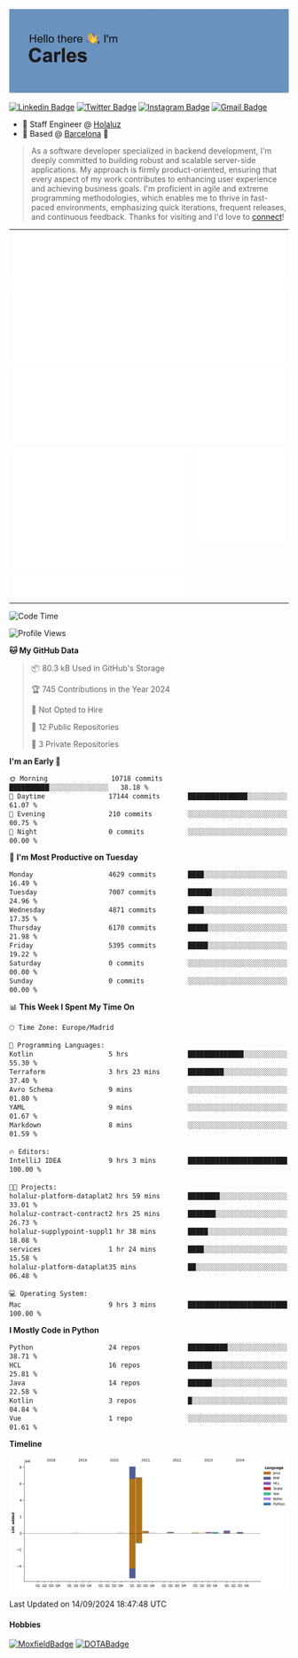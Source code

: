<img src="header.png" alt="header">

[![Linkedin Badge](https://img.shields.io/badge/-cdespona-blue?style=flat&logo=Linkedin&logoColor=white&link=https://www.linkedin.com/in/carles-david-espona-casas-56219b11/)](https://www.linkedin.com/in/carles-david-espona-casas-56219b11/)
[![Twitter Badge](https://img.shields.io/badge/-@__cdespona-1ca0f1?style=flat&labelColor=1ca0f1&logo=twitter&logoColor=white&link=https://twitter.com/CDEspona)](https://twitter.com/CDEspona)
[![Instagram Badge](https://img.shields.io/badge/-@__cdespona-purple?style=flat&logo=instagram&logoColor=white&link=https://www.instagram.com/cdespona/)](https://www.instagram.com/cdespona/)
[![Gmail Badge](https://img.shields.io/badge/-cdespona-c14438?style=flat&logo=Gmail&logoColor=white&link=mailto:cdespona@gmail.com)](mailto:cdespona@gmail.com)

* 🔭 Staff Engineer @ [Holaluz](https://holaluz.com)
* 🏡 Based @ [Barcelona](https://www.google.es/maps/place/Barcelona) 💜

> As a software developer specialized in backend development, I'm deeply committed to building robust and scalable server-side applications. My approach is firmly product-oriented, ensuring that every aspect of my work contributes to enhancing user experience and achieving business goals. I'm proficient in agile and extreme programming methodologies, which enables me to thrive in fast-paced environments, emphasizing quick iterations, frequent releases, and continuous feedback. Thanks for visiting and I'd love to [connect](https://www.linkedin.com/in/carles-david-espona-casas-56219b11/)!

<table style="border-collapse: collapse; border: none;"> 
  <tbody>
  <tr style="border: none;">
    <td colspan="2" style="border: none; vertical-align: top;">
      <img src="summary.svg" alt="summary">
      <img src="activity-community.svg" alt="act-comm">
      <img src="repositories.svg" alt="repo">
    </td>
  </tr>
  <tr>
    <td style="border: none; vertical-align: top;">
      <img src="metrics.plugin.isocalendar.fullyear.svg" alt="calendar">
      <img src="topics.svg" alt="topics">
    </td>
    <td style="border: none; vertical-align: top;">
      <img src="achievements.svg" alt="achievements">
    </td>
  </tr>
  </tbody>
</table>

<!--START_SECTION:waka-->
![Code Time](http://img.shields.io/badge/Code%20Time-140%20hrs%2018%20mins-blue)

![Profile Views](http://img.shields.io/badge/Profile%20Views-0-blue)

**🐱 My GitHub Data** 

> 📦 80.3 kB Used in GitHub's Storage 
 > 
> 🏆 745 Contributions in the Year 2024
 > 
> 🚫 Not Opted to Hire
 > 
> 📜 12 Public Repositories 
 > 
> 🔑 3 Private Repositories 
 > 
**I'm an Early 🐤** 

```text
🌞 Morning                10718 commits       ██████████░░░░░░░░░░░░░░░   38.18 % 
🌆 Daytime                17144 commits       ███████████████░░░░░░░░░░   61.07 % 
🌃 Evening                210 commits         ░░░░░░░░░░░░░░░░░░░░░░░░░   00.75 % 
🌙 Night                  0 commits           ░░░░░░░░░░░░░░░░░░░░░░░░░   00.00 % 
```
📅 **I'm Most Productive on Tuesday** 

```text
Monday                   4629 commits        ████░░░░░░░░░░░░░░░░░░░░░   16.49 % 
Tuesday                  7007 commits        ██████░░░░░░░░░░░░░░░░░░░   24.96 % 
Wednesday                4871 commits        ████░░░░░░░░░░░░░░░░░░░░░   17.35 % 
Thursday                 6170 commits        █████░░░░░░░░░░░░░░░░░░░░   21.98 % 
Friday                   5395 commits        █████░░░░░░░░░░░░░░░░░░░░   19.22 % 
Saturday                 0 commits           ░░░░░░░░░░░░░░░░░░░░░░░░░   00.00 % 
Sunday                   0 commits           ░░░░░░░░░░░░░░░░░░░░░░░░░   00.00 % 
```


📊 **This Week I Spent My Time On** 

```text
🕑︎ Time Zone: Europe/Madrid

💬 Programming Languages: 
Kotlin                   5 hrs               ██████████████░░░░░░░░░░░   55.30 % 
Terraform                3 hrs 23 mins       █████████░░░░░░░░░░░░░░░░   37.40 % 
Avro Schema              9 mins              ░░░░░░░░░░░░░░░░░░░░░░░░░   01.80 % 
YAML                     9 mins              ░░░░░░░░░░░░░░░░░░░░░░░░░   01.67 % 
Markdown                 8 mins              ░░░░░░░░░░░░░░░░░░░░░░░░░   01.59 % 

🔥 Editors: 
IntelliJ IDEA            9 hrs 3 mins        █████████████████████████   100.00 % 

🐱‍💻 Projects: 
holaluz-platform-dataplat2 hrs 59 mins       ████████░░░░░░░░░░░░░░░░░   33.01 % 
holaluz-contract-contract2 hrs 25 mins       ███████░░░░░░░░░░░░░░░░░░   26.73 % 
holaluz-supplypoint-suppl1 hr 38 mins        █████░░░░░░░░░░░░░░░░░░░░   18.08 % 
services                 1 hr 24 mins        ████░░░░░░░░░░░░░░░░░░░░░   15.58 % 
holaluz-platform-dataplat35 mins             ██░░░░░░░░░░░░░░░░░░░░░░░   06.48 % 

💻 Operating System: 
Mac                      9 hrs 3 mins        █████████████████████████   100.00 % 
```

**I Mostly Code in Python** 

```text
Python                   24 repos            ██████████░░░░░░░░░░░░░░░   38.71 % 
HCL                      16 repos            ██████░░░░░░░░░░░░░░░░░░░   25.81 % 
Java                     14 repos            ██████░░░░░░░░░░░░░░░░░░░   22.58 % 
Kotlin                   3 repos             █░░░░░░░░░░░░░░░░░░░░░░░░   04.84 % 
Vue                      1 repo              ░░░░░░░░░░░░░░░░░░░░░░░░░   01.61 % 
```



**Timeline**

![Lines of Code chart](https://raw.githubusercontent.com/cdespona/cdespona/main/assets/bar_graph.png)


 Last Updated on 14/09/2024 18:47:48 UTC
<!--END_SECTION:waka-->

#### Hobbies
[![MoxfieldBadge](https://img.shields.io/badge/MTG%20Commander-Cdespona-8A2BE2)](https://www.moxfield.com/users/Cdespona)
[![DOTABadge](https://img.shields.io/badge/DOTA2-GRV-red)](https://es.dotabuff.com/players/63807915)

